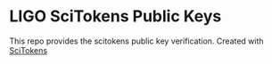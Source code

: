LIGO SciTokens Public Keys
==========================

This repo provides the scitokens public key verification.  Created with [SciTokens](https://scitokens.org/)


